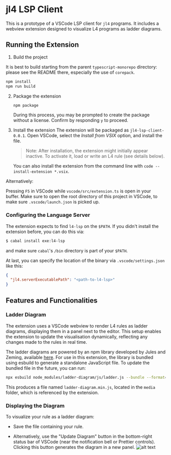 # jl4 LSP Client

This is a prototype of a VSCode LSP client for `jl4` programs.
It includes a webview extension designed to visualize L4 programs as ladder diagrams.

## Running the Extension

1. Build the project

It is best to build starting from the parent `typescript-monorepo` directory: please
see the README there, especially the use of `corepack`.

```bash
npm install
npm run build
```

2. Package the extension

   ```bash
   npm package
   ```

   During this process, you may be prompted to create the package without a license. Confirm by responding `y` to proceed.

3. Install the extension
   The extension will be packaged as `jl4-lsp-client-0.0.1`. Open VSCode, select the _Install from VSIX_ option, and install the file.

   > Note: After installation, the extension might initially appear inactive. To activate it, load or write an L4 rule (see details below).

   You can also install the extension from the command line with `code --install-extension *.vsix`.

Alternatively:

Pressing `F5` in VSCode while `vscode/src/extension.ts` is open in your buffer.
Make sure to open the root directory of this project in VSCode, to make sure `.vscode/launch.json` is picked up.

### Configuring the Language Server

The extension expects to find `l4-lsp` on the `$PATH`. If you didn't install the extension before, you can do this via:

```sh
$ cabal install exe:l4-lsp
```

and make sure `cabal`'s `/bin` directory is part of your `$PATH`.

At last, you can specify the location of the binary via `.vscode/settings.json` like this:

```json
{
  "jl4.serverExecutablePath": "<path-to-l4-lsp>"
}
```

## Features and Functionalities

### Ladder Diagram

The extension uses a VSCode webview to render L4 rules as ladder diagrams, displaying them in a panel next to the editor. This setup enables the extension to update the visualisation dynamically, reflecting any changes made to the rules in real time.

The ladder diagrams are powered by an npm library developed by Jules and Zeming, available [here](https://github.com/JuliaPoo/ladder-diagram). For use in this extension, the library is bundled using esbuild to generate a standalone JavaScript file. To update the bundled file in the future, you can run:

```bash
npx esbuild node_modules/ladder-diagram/js/ladder.js --bundle --format=iife --global-name=LadderDiagram --outfile=media/ladder-diagram.min.js
```

This produces a file named `ladder-diagram.min.js`, located in the `media` folder, which is referenced by the extension.

### Displaying the Diagram

To visualize your rule as a ladder diagram:

- Save the file containing your rule.

- Alternatively, use the "Update Diagram" button in the bottom-right status bar of VSCode (near the notification bell or Prettier controls). Clicking this button generates the diagram in a new panel.
  ![alt text](screenshots/update-viz.png)
